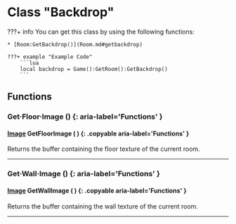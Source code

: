 # Class "Backdrop"

???+ info
    You can get this class by using the following functions:

    * [Room:GetBackdrop()](Room.md#getbackdrop)

    ???+ example "Example Code"
        ```lua
        local backdrop = Game():GetRoom():GetBackdrop()
        ```
        
## Functions

### Get·Floor·Image () {: aria-label='Functions' }
#### [Image](renderer/Image.md) GetFloorImage ( ) {: .copyable aria-label='Functions' }
Returns the buffer containing the floor texture of the current room.

___
### Get·Wall·Image () {: aria-label='Functions' }
#### [Image](renderer/Image.md) GetWallImage ( ) {: .copyable aria-label='Functions' }
Returns the buffer containing the wall texture of the current room.

___
